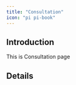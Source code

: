 ```yaml
---
title: "Consultation"
icon: "pi pi-book"
---
```


## Introduction

This is Consultation page

## Details
